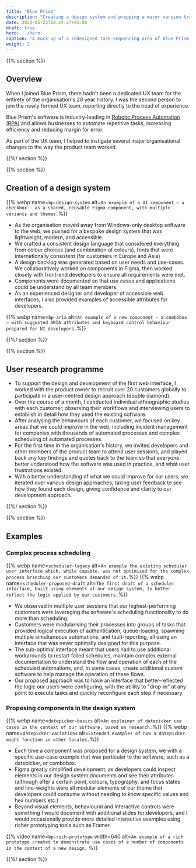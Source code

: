 ```yaml
---
title: "Blue Prism"
description: "Creating a design system and prepping a major version transition"
date: 2022-05-23T10:24:27+01:00
draft: true
hero: './hero'
caption: 'A mock-up of a redesigned task-sequencing area of Blue Prism'
weight: 2
---
```


{{% section %}}

## Overview

When I joined Blue Prism, there hadn't been a dedicated UX team for the entirety of the organisation's 20 year history. I was the second person to join the newly formed UX team, reporting directly to the head of experience.

Blue Prism's software is industry-leading in [Robotic Process Automation (RPA)](https://en.wikipedia.org/wiki/Robotic_process_automation) and allows businesses to automate repetitive tasks, increasing efficiency and reducing margin for error.

As part of the UX team, I helped to instigate several major organisational changes to the way the product team worked.

{{%/ section %}}

{{% section %}}

## Creation of a design system

{{% webp name=`bp-design-system` alt=`An example of a UI component – a checkbox – as a shared, reusable Figma component, with multiple variants and themes.`%}}

* As the organisation moved away from Windows-only desktop software to the web, we pushed for a bespoke design system that was lightweight, modern, and accessible.
* We crafted a consistent design language that considered everything from colour choices (and combination of colours), fonts that were internationally consistent (for customers in Europe and Asia)
* A design backlog was generated based on user needs and use-cases. We collaboratively worked on components in Figma, then worked closely with front-end developers to ensure all requirements were met.
* Components were documented so that use cases and applications could be understand by all team members.
* As an experienced designer and developer of accessible web interfaces, I also provided examples of accessible attributes for developers.

{{% webp name=`bp-aria` alt=`An example of a new component – a combobox – with suggested ARIA attributes and keyboard control behaviour prepared for UI developers.`%}}


{{%/ section %}}

{{% section %}}

## User research programme

* To support the design and development of the first web interface, I worked with the product owner to recruit over 20 customers globally to participate in a user-centred design approach (double diamond).
* Over the course of a month, I conducted individual ethnographic studies with each customer, observing their workflows and interviewing users to establish in detail how they used the existing software.
* After analysing the behaviours of each customer, we focused on key areas that we could improve in the web, including incident management for companies with thousands of automated processes and complex scheduling of automated processes.
* For the first time in the organisation's history, we invited developers and other members of the product team to attend user sessions, and played back any key findings and quotes back to the team so that everyone better understood how the software was used in practice, and what user frustrations existed.
* With a better understanding of what we could improve for our users, we iterated over various design approaches, taking user feedback to see how they found each design, giving confidence and clarity to our development approach.

{{%/ section %}}

{{% section %}}

## Examples

### Complex process scheduling

{{% webp name=`scheduler-legacy` alt=`An example the existing scheduler user interface which, while capable, was not optimised for the complex process branching our customers demanded of it.`%}}
{{% webp name=`scheduler-proposed-draft` alt=`The first draft of a scheduler interface, built using elements of our design system, to better reflect the logic applied by our customers.`%}}

* We observed in multiple user sessions that our highest-performing customers were leveraging the software's scheduling functionality to do more than scheduling. 
* Customers were modularising their processes into groups of tasks that provided logical execution of authentication, queue-loading, spawning multiple simultaneous automations, and fault-reporting, all using an interface that was never optimally designed for this purpose.
* The sub-optimal interface meant that users had to use additional workarounds to restart failed schedules, maintain complex external documentation to understand the flow and operation of each of the scheduled automations, and, in some cases, create additional custom software to help manage the operation of these flows.
* Our proposed approach was to have an interface that better-reflected the logic our users were configuring, with the ability to "drop-in" at any point to execute tasks and quickly reconfigure each step if necessary.

### Proposing components in the design system

{{% webp name=`datepicker-basics` alt=`An explainer of datepicker use cases in the context of our software, based on research.`%}}
{{% webp name=`datepicker-variations` alt=`Extended examples of how a datepicker might function in other locales.`%}}

* Each time a component was proposed for a design system, we with a specific use-case example that was particular to the software, such as a datepicker, or combobox.
* Figma greatly simplified development, as developers could inspect elements in our design system documents and see their attributes (although after a certain point, colours, typography, and focus states and line-weights were all modular elements of our theme that developers could consume without needing to know specific values and hex numbers etc.)
* Beyond visual elements, behavioural and interactive controls were something I would document with additional slides for developers, and I would occasionally provide more detailed interactive examples using richer prototyping tools such as Framer.

{{% video name=`bp-rich-prototype` width=640 alt=`An example of a rich prototype created to demonstrate use cases of a number of components in the context of a new design.` %}}

{{%/ section %}}
